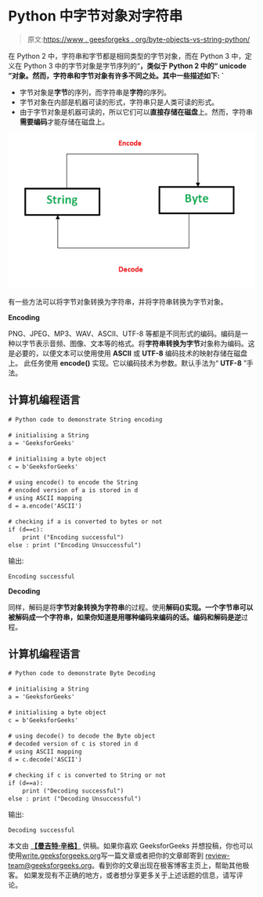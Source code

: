 # Python 中字节对象对字符串

> 原文:[https://www . geesforgeks . org/byte-objects-vs-string-python/](https://www.geeksforgeeks.org/byte-objects-vs-string-python/)

在 Python 2 中，字符串和字节都是相同类型的字节对象，而在 Python 3 中，定义在 Python 3 中的字节对象是字节序列的“**，类似于 Python 2 中的“ **unicode** ”对象。然而，字符串和字节对象有许多不同之处。其中一些描述如下:
`** 

*   字节对象是**字节**的序列，而字符串是**字符**的序列。
*   字节对象在内部是机器可读的形式，字符串只是人类可读的形式。
*   由于字节对象是机器可读的，所以它们可以**直接存储在磁盘**上。然而，字符串**需要编码**才能存储在磁盘上。

![string vs byte in python](img/fa3adc9c887330e34f326409ec0a19ed.png)

有一些方法可以将字节对象转换为字符串，并将字符串转换为字节对象。

**Encoding**

PNG、JPEG、MP3、WAV、ASCII、UTF-8 等都是不同形式的编码。编码是一种以字节表示音频、图像、文本等的格式。将**字符串转换为字节**对象称为编码。这是必要的，以便文本可以使用使用 **ASCII** 或 **UTF-8** 编码技术的映射存储在磁盘上。
此任务使用 **encode()** 实现。它以编码技术为参数。默认手法为“ **UTF-8** ”手法。

## 计算机编程语言

```
# Python code to demonstrate String encoding

# initialising a String
a = 'GeeksforGeeks'

# initialising a byte object
c = b'GeeksforGeeks'

# using encode() to encode the String
# encoded version of a is stored in d
# using ASCII mapping
d = a.encode('ASCII')

# checking if a is converted to bytes or not
if (d==c):
    print ("Encoding successful")
else : print ("Encoding Unsuccessful")
```

输出:

```
Encoding successful
```

**Decoding**

同样，解码是将**字节对象转换为字符串**的过程。使用**解码()**实现。一个字节串可以被解码成一个字符串，如果你知道是用哪种编码来编码的话。编码和解码是**逆**过程。

## 计算机编程语言

```
# Python code to demonstrate Byte Decoding

# initialising a String
a = 'GeeksforGeeks'

# initialising a byte object
c = b'GeeksforGeeks'

# using decode() to decode the Byte object
# decoded version of c is stored in d
# using ASCII mapping
d = c.decode('ASCII')

# checking if c is converted to String or not
if (d==a):
    print ("Decoding successful")
else : print ("Decoding Unsuccessful")
```

输出:

```
Decoding successful
```

本文由 [**【曼吉特·辛格】**](https://auth.geeksforgeeks.org/profile.php?user=manjeet_04&list=practice) 供稿。如果你喜欢 GeeksforGeeks 并想投稿，你也可以使用[write.geeksforgeeks.org](https://write.geeksforgeeks.org)写一篇文章或者把你的文章邮寄到 review-team@geeksforgeeks.org。看到你的文章出现在极客博客主页上，帮助其他极客。
如果发现有不正确的地方，或者想分享更多关于上述话题的信息，请写评论。